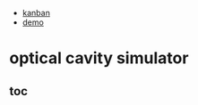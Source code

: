 * [kanban](https://github.com/bmedicke/optical-cavity/projects/1)
* [demo](http://167.172.110.115/)

# optical cavity simulator

## toc
